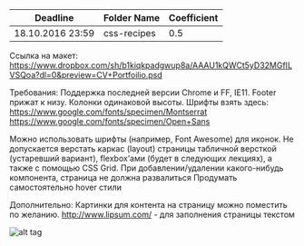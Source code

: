 ﻿Deadline         | Folder Name    | Coefficient
-----------------|----------------|--------------
18.10.2016 23:59 | css-recipes    | 0.5

Ссылка на макет:
https://www.dropbox.com/sh/b1kiqkpadgwup8a/AAAU1kQWCt5yD32MGfILVSQoa?dl=0&preview=CV+Portfoilio.psd

Требования:
Поддержка последней версии Chrome и  FF, IE11.
Footer прижат к низу.
Колонки одинаковой высоты.
Шрифты взять здесь:
https://www.google.com/fonts/specimen/Montserrat
https://www.google.com/fonts/specimen/Open+Sans

Можно использовать шрифты (например, Font Awesome) для иконок.
Не допускается верстать каркас (layout) страницы табличной версткой (устаревший вариант), flexbox’ами (будет в следующих лекциях), а также с помощью CSS Grid.
При добавлении/удалении какого-нибудь компонента, страница не должна развалиться
Продумать самостоятельно hover стили

Дополнительно:
Картинки для контента  на страницу можно поместить по желанию.
http://www.lipsum.com/ - для заполнения страницы текстом

![alt tag](http://memesmix.net/media/created/09516c.jpg)